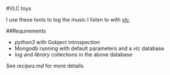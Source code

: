 #VLC toys

I use these tools to log the music I listen to with [vlc](http://www.videolan.org/vlc/index.html)

##Requirements

* *python3* with Gobject introspection
* Mongodb running with default parameters and a *vlc* database
* *log* and *library* collections in the above database

See *recipes.md* for more details.
